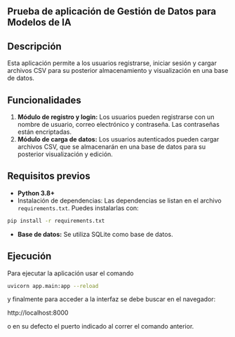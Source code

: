 ## Prueba de aplicación de Gestión de Datos para Modelos de IA

## Descripción
Esta aplicación permite a los usuarios registrarse, iniciar sesión y cargar archivos CSV para su posterior almacenamiento y visualización en una base de datos. 

## Funcionalidades
1. **Módulo de registro y login:** Los usuarios pueden registrarse con un nombre de usuario, correo electrónico y contraseña. Las contraseñas están encriptadas.
2. **Módulo de carga de datos:** Los usuarios autenticados pueden cargar archivos CSV, que se almacenarán en una base de datos para su posterior visualización y edición.

## Requisitos previos
- **Python 3.8+**
- Instalación de dependencias: Las dependencias se listan en el archivo `requirements.txt`. Puedes instalarlas con:

```bash
pip install -r requirements.txt
```
- **Base de datos:** Se utiliza SQLite como base de datos. 


## Ejecución
Para ejecutar la aplicación usar el comando

```bash
uvicorn app.main:app --reload

```
y finalmente para acceder a la interfaz se debe buscar en el navegador: 

http://localhost:8000

o en su defecto el puerto indicado al correr el comando anterior.

